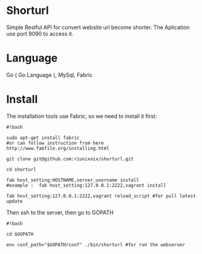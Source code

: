 # Shorturl
Simple Restful API for convert website url become shorter.
The Aplication use port 9090 to access it.

# Language 
Go ( Go Language ), MySql, Fabric

# Install
The installation tools use Fabric, so we need to install it first:

```
#!bash

sudo apt-get install fabric
#or can follow instruction from here http://www.fabfile.org/installing.html

git clone git@github.com:riunixnix/shorturl.git

cd shorturl

fab host_setting:HOSTNAME,server_username install
#example :  fab host_setting:127.0.0.1:2222,vagrant install

fab host_setting:127.0.0.1:2222,vagrant reload_script #for pull latest update
```

Then ssh to the server, then go to GOPATH
```
#!bash

cd $GOPATH

env conf_path="$GOPATH/conf" ./bin/shorturl #for run the webserver

```


